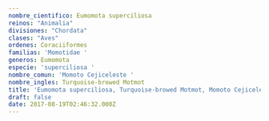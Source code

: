 ```yaml
---
nombre_cientifico: Eumomota superciliosa
reinos: "Animalia"
divisiones: "Chordata"
clases: "Aves"
ordenes: Coraciiformes
familias: 'Momotidae '
generos: Eumomota
especie: 'superciliosa '
nombre_comun: 'Momoto Cejiceleste '
nombre_ingles: Turquoise-browed Motmot
title: 'Eumomota superciliosa, Turquoise-browed Motmot, Momoto Cejiceleste '
draft: false
date: 2017-08-19T02:46:32.000Z
---
```


